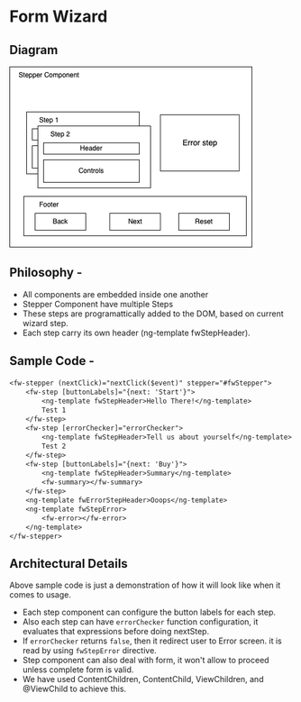 # Form Wizard

## Diagram

![This is an image](https://raw.githubusercontent.com/pankajparkar/form-wizard/master/stepper.drawio.png)

## Philosophy -

- All components are embedded inside one another
- Stepper Component  have multiple Steps
- These steps are programattically added to the DOM, based on current wizard step.
- Each step carry its own header (ng-template fwStepHeader).

## Sample Code - 

```lang=html
<fw-stepper (nextClick)="nextClick($event)" stepper="#fwStepper">
    <fw-step [buttonLabels]="{next: 'Start'}">
        <ng-template fwStepHeader>Hello There!</ng-template>
        Test 1
    </fw-step>
    <fw-step [errorChecker]="errorChecker">
        <ng-template fwStepHeader>Tell us about yourself</ng-template>
        Test 2
    </fw-step>
    <fw-step [buttonLabels]="{next: 'Buy'}">
        <ng-template fwStepHeader>Summary</ng-template>
        <fw-summary></fw-summary>
    </fw-step>
    <ng-template fwErrorStepHeader>Ooops</ng-template>
    <ng-template fwStepError>
        <fw-error></fw-error>
    </ng-template>
</fw-stepper>
```

## Architectural Details

Above sample code is just a demonstration of how it will look like when it comes to usage.

- Each step component can configure the button labels for each step.
- Also each step can have `errorChecker` function configuration, it evaluates that expressions before doing nextStep.
- If `errorChecker` returns `false`, then it redirect user to Error screen. it is read by using `fwStepError` directive.
- Step component can also deal with form, it won't allow to proceed unless complete form is valid.
- We have used ContentChildren, ContentChild, ViewChildren, and @ViewChild to achieve this.
